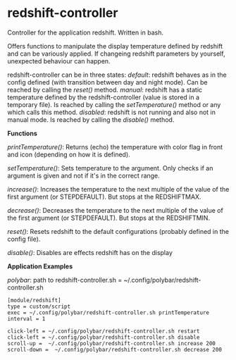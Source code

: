 # redshift-controller
Controller for the application redshift.
Written in bash.

Offers functions to manipulate the display temperature defined by redshift and can be variously applied.
If changeing redshift parameters by yourself, unexpected behaviour can happen.

redshift-controller can be in three states:
*default*: redshift behaves as in the config defined (with transition between day and night mode). Can be reached by calling the *reset()* method.
*manual*: redshift has a static temperature defined by the redshift-controller (value is stored in a temporary file). Is reached by calling the *setTemperature()* method or any which calls this method.
*disabled*: redshift is not running and also not in manual mode. Is reached by calling the *disable()* method.

**Functions**

*printTemperature()*: Returns (echo) the temperature with color flag in front and icon
(depending on how it is defined).

*setTemperature()*: Sets temperature to the argument.
Only checks if an argument is given
and not if it's in the correct range.

*increase()*: Increases the temperature to the next multiple of the value
of the first argument (or STEPDEFAULT).
But stops at the REDSHIFTMAX.

*decrease()*: Decreases the temperature to the next multiple of the value
of the first argument (or STEPDEFAULT).
But stops at the REDSHIFTMIN.

*reset()*: Resets redshift to the default configurations
(probably defined in the config file).

*disable()*: Disables are effects redshift has on the display

**Application Examples**

*polybar*: path to redshift-controller.sh = ~/.config/polybar/redshift-controller.sh
```
[module/redshift]
type = custom/script
exec = ~/.config/polybar/redshift-controller.sh printTemperature
interval = 1

click-left = ~/.config/polybar/redshift-controller.sh restart
click-left = ~/.config/polybar/redshift-controller.sh disable
scroll-up =  ~/.config/polybar/redshift-controller.sh increase 200
scroll-down =  ~/.config/polybar/redshift-controller.sh decrease 200
```
